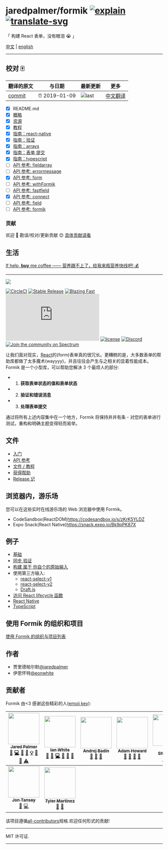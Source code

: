 # jaredpalmer/formik [![explain]][source] [![translate-svg]][translate-list]

<!-- [![size-img]][size] -->

[explain]: http://llever.com/explain.svg
[source]: https://github.com/chinanf-boy/Source-Explain
[translate-svg]: http://llever.com/translate.svg
[translate-list]: https://github.com/chinanf-boy/chinese-translate-list
[size-img]: https://packagephobia.now.sh/badge?p=Name
[size]: https://packagephobia.now.sh/result?p=Name

「 构建 React 表单，没有眼泪 😭 」

[中文](./readme.md) | [english](https://github.com/jaredpalmer/formik)

---

## 校对 🀄️

<!-- doc-templite START generated -->
<!-- repo = 'jaredpalmer/formik' -->
<!-- commit = 'dc4bcf97e61b14fb4e90baff76cc209c13db19bc' -->
<!-- time = '2019-01-09' -->
翻译的原文 | 与日期 | 最新更新 | 更多
---|---|---|---
[commit] | ⏰ 2019-01-09 | ![last] | [中文翻译][translate-list]

[last]: https://img.shields.io/github/last-commit/jaredpalmer/formik.svg
[commit]: https://github.com/jaredpalmer/formik/tree/dc4bcf97e61b14fb4e90baff76cc209c13db19bc

<!-- doc-templite END generated -->

- [x] README.md
- [x] [概略](./docs-zh/overview.md)
- [x] [资源](./docs-zh/resources.md)
- [x] [教程](./docs-zh/tutorial.md)
- [x] [指南：react-native](./docs-zh/guides/react-native.md)
- [x] [指南：验证](./docs-zh/guides/validation.md)
- [x] [指南：arrays](./docs-zh/guides/arrays.md)
- [x] [指南：表单 提交](./docs-zh/guides/form-submission.md)
- [x] [指南：typescript](./docs-zh/guides/typescript.md)
- [ ] [API 参考: fieldarray](./docs-zh/api/fieldarray.md)
- [ ] [API 参考: errormessage](./docs-zh/api/errormessage.md)
- [x] [API 参考: form](./docs-zh/api/form.md)
- [ ] [API 参考: withFormik](./docs-zh/api/withFormik.md)
- [ ] [API 参考: fastfield](./docs-zh/api/fastfield.md)
- [x] [API 参考: connect](./docs-zh/api/connect.md)
- [ ] [API 参考: field](./docs-zh/api/field.md)
- [ ] [API 参考: formik](./docs-zh/api/formik.md)

### 贡献

欢迎 👏 勘误/校对/更新贡献 😊 [具体贡献请看](https://github.com/chinanf-boy/chinese-translate-list#贡献)

## 生活

[If help, **buy** me coffee —— 营养跟不上了，给我来瓶营养快线吧! 💰](https://github.com/chinanf-boy/live-need-money)

---

![](https://user-images.githubusercontent.com/4060187/27243721-3b5219d0-52b1-11e7-96f1-dae8391a3ef6.png)

[![CircleCI](https://circleci.com/gh/jaredpalmer/formik.svg?style=svg)](https://circleci.com/gh/jaredpalmer/formik)
[![Stable Release](https://img.shields.io/npm/v/formik.svg)](https://npm.im/formik)
[![Blazing Fast](https://badgen.now.sh/badge/speed/blazing%20%F0%9F%94%A5/green)](https://npm.im/formik)
[![gzip size](http://img.badgesize.io/https://unpkg.com/formik@latest/dist/formik.umd.production.js?compression=gzip)](https://unpkg.com/formik@latest/dist/formik.umd.production.js)
[![license](https://badgen.now.sh/badge/license/MIT)](./LICENSE)
[![Discord](https://img.shields.io/discord/102860784329052160.svg?style=flat-square)](https://discord.gg/cU6MCve)
[![Join the community on Spectrum](https://withspectrum.github.io/badge/badge.svg)](https://spectrum.chat/palmer)

让我们面对现实，[React](https://github.com/facebook/react)的(form)表单真的很冗长。更糟糕的是，大多数表单的帮助库都做了太多魔术(wayyyy)，并且往往会产生与之相关的显着性能成本。Formik 是一个小型库，可以帮助您解决 3 个最烦人的部分:

- 1. **获取表单状态的值和表单状态**
- 2. **验证和错误消息**
- 3. **处理表单提交**

通过将所有上述内容集中在一个地方，Formik 将保持井井有条 - 对您的表单进行测试，重构和明确主题变得轻而易举。

<div id="handleblur-e-any--void"></div>
<div id="handlechange-e-any--void"></div>

## 文件

- [入门](https://jaredpalmer.com/formik/docs/overview)
- [API 参考](https://jaredpalmer.com/formik/docs/api/formik)
- [文件 / 教程](https://jaredpalmer.com/formik/docs/resources)
- [获得帮助](https://jaredpalmer.com/formik/help)
- [Release 记](https://github.com/jaredpalmer/formik/releases)

## 浏览器内，游乐场

您可以在这些实时在线游乐场的 Web 浏览器中使用 Formik。

- CodeSandbox(ReactDOM)<https://codesandbox.io/s/zKrK5YLDZ>
- Expo Snack(React Native)<https://snack.expo.io/Bk9pPK87X>

## 例子

- [基础](https://codesandbox.io/s/zKrK5YLDZ)
- [同步 验证](https://codesandbox.io/s/q8yRqQMp)
- [构建 属于 你自个的原始输入](https://codesandbox.io/s/qJR4ykJk)
- 使用第三方输入:
  - [react-select-v1](https://codesandbox.io/s/jRzE53pqR)
  - [react-select-v2](https://codesandbox.io/s/73jj9zom96)
  - [Draft.js](https://codesandbox.io/s/QW1rqjBLl)
- [访问 React lifecycle 函数](https://codesandbox.io/s/pgD4DLypy)
- [React Native](https://snack.expo.io/@ferrannp/react-native-x-formik)
- [TypeScript](https://codesandbox.io/s/8y578o8152)

## 使用 Formik 的组织和项目

[使用 Formik 的组织与项目列表](https://github.com/jaredpalmer/formik/issues/87)

## 作者

- 贾里德帕尔默[@jaredpalmer](https://twitter.com/jaredpalmer)
- 伊恩怀特[@eonwhite](https://twitter.com/eonwhite)

## 贡献者

Formik 由\<3 感谢这些精彩的人([emoji key](https://github.com/kentcdodds/all-contributors#emoji-key)):

<!-- ALL-CONTRIBUTORS-LIST:START - Do not remove or modify this section -->

<!-- prettier-ignore -->
| [<img src="https://avatars2.githubusercontent.com/u/4060187?v=4" width="100px;"/><br /><sub><b>Jared Palmer</b></sub>](http://jaredpalmer.com)<br />[💬](#question-jaredpalmer "Answering Questions") [💻](https://github.com/jaredpalmer/formik/commits?author=jaredpalmer "Code") [🎨](#design-jaredpalmer "Design") [📖](https://github.com/jaredpalmer/formik/commits?author=jaredpalmer "Documentation") [💡](#example-jaredpalmer "Examples") [🤔](#ideas-jaredpalmer "Ideas, Planning, & Feedback") [👀](#review-jaredpalmer "Reviewed Pull Requests") [⚠️](https://github.com/jaredpalmer/formik/commits?author=jaredpalmer "Tests") | [<img src="https://avatars0.githubusercontent.com/u/109324?v=4" width="100px;"/><br /><sub><b>Ian White</b></sub>](https://www.stardog.io)<br />[💬](#question-eonwhite "Answering Questions") [🐛](https://github.com/jaredpalmer/formik/issues?q=author%3Aeonwhite "Bug reports") [💻](https://github.com/jaredpalmer/formik/commits?author=eonwhite "Code") [📖](https://github.com/jaredpalmer/formik/commits?author=eonwhite "Documentation") [🤔](#ideas-eonwhite "Ideas, Planning, & Feedback") [👀](#review-eonwhite "Reviewed Pull Requests") | [<img src="https://avatars0.githubusercontent.com/u/829963?v=4" width="100px;"/><br /><sub><b>Andrej Badin</b></sub>](http://andrejbadin.com)<br />[💬](#question-Andreyco "Answering Questions") [🐛](https://github.com/jaredpalmer/formik/issues?q=author%3AAndreyco "Bug reports") [📖](https://github.com/jaredpalmer/formik/commits?author=Andreyco "Documentation") | [<img src="https://avatars2.githubusercontent.com/u/91115?v=4" width="100px;"/><br /><sub><b>Adam Howard</b></sub>](http://adz.co.de)<br />[💬](#question-skattyadz "Answering Questions") [🐛](https://github.com/jaredpalmer/formik/issues?q=author%3Askattyadz "Bug reports") [🤔](#ideas-skattyadz "Ideas, Planning, & Feedback") [👀](#review-skattyadz "Reviewed Pull Requests") | [<img src="https://avatars1.githubusercontent.com/u/6711845?v=4" width="100px;"/><br /><sub><b>Vlad Shcherbin</b></sub>](https://github.com/VladShcherbin)<br />[💬](#question-VladShcherbin "Answering Questions") [🐛](https://github.com/jaredpalmer/formik/issues?q=author%3AVladShcherbin "Bug reports") [🤔](#ideas-VladShcherbin "Ideas, Planning, & Feedback") | [<img src="https://avatars3.githubusercontent.com/u/383212?v=4" width="100px;"/><br /><sub><b>Brikou CARRE</b></sub>](https://github.com/brikou)<br />[🐛](https://github.com/jaredpalmer/formik/issues?q=author%3Abrikou "Bug reports") [📖](https://github.com/jaredpalmer/formik/commits?author=brikou "Documentation") | [<img src="https://avatars0.githubusercontent.com/u/5314713?v=4" width="100px;"/><br /><sub><b>Sam Kvale</b></sub>](http://skvale.github.io)<br />[🐛](https://github.com/jaredpalmer/formik/issues?q=author%3Askvale "Bug reports") [💻](https://github.com/jaredpalmer/formik/commits?author=skvale "Code") [⚠️](https://github.com/jaredpalmer/formik/commits?author=skvale "Tests") |
| :------------------------------------------------------------------------------------------------------------------------------------------------------------------------------------------------------------------------------------------------------------------------------------------------------------------------------------------------------------------------------------------------------------------------------------------------------------------------------------------------------------------------------------------------------------------------------------------------------------------------------------------: | :----------------------------------------------------------------------------------------------------------------------------------------------------------------------------------------------------------------------------------------------------------------------------------------------------------------------------------------------------------------------------------------------------------------------------------------------------------------------------------------------------------------------------------------------------: | :------------------------------------------------------------------------------------------------------------------------------------------------------------------------------------------------------------------------------------------------------------------------------------------------------------------------------------------------------------------------: | :------------------------------------------------------------------------------------------------------------------------------------------------------------------------------------------------------------------------------------------------------------------------------------------------------------------------------------------------------------------------------------: | :--------------------------------------------------------------------------------------------------------------------------------------------------------------------------------------------------------------------------------------------------------------------------------------------------------------------------------------------------------------------: | :------------------------------------------------------------------------------------------------------------------------------------------------------------------------------------------------------------------------------------------------------------------------------------------------------------------------: | :-------------------------------------------------------------------------------------------------------------------------------------------------------------------------------------------------------------------------------------------------------------------------------------------------------------------------------------------------------------------------------------: |
| [<img src="https://avatars0.githubusercontent.com/u/13765558?v=4" width="100px;"/><br /><sub><b>Jon Tansey</b></sub>](http://jon.tansey.info)<br />[🐛](https://github.com/jaredpalmer/formik/issues?q=author%3Ajontansey "Bug reports") [💻](https://github.com/jaredpalmer/formik/commits?author=jontansey "Code") | [<img src="https://avatars0.githubusercontent.com/u/6819171?v=4" width="100px;"/><br /><sub><b>Tyler Martinez</b></sub>](http://slightlytyler.com)<br />[🐛](https://github.com/jaredpalmer/formik/issues?q=author%3Aslightlytyler "Bug reports") [📖](https://github.com/jaredpalmer/formik/commits?author=slightlytyler "Documentation") |  |  |  |  |  |

<!-- ALL-CONTRIBUTORS-LIST:END -->

该项目遵循[all-contributors](https://github.com/kentcdodds/all-contributors)规格.欢迎任何形式的贡献!

---

MIT 许可证.

---
